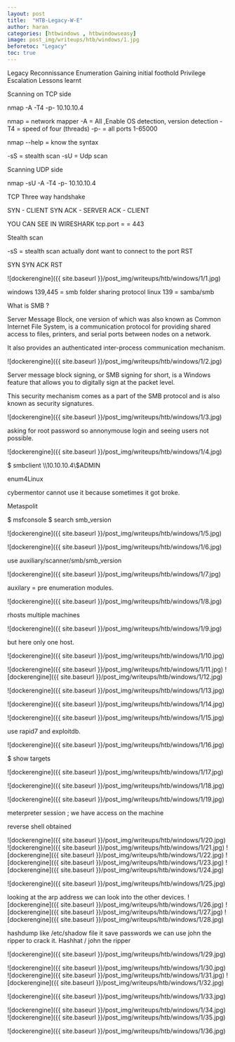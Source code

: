 ```yaml
---
layout: post
title:  "HTB-Legacy-W-E"
author: haran
categories: [htbwindows , htbwindowseasy]
image: post_img/writeups/htb/windows/1.jpg
beforetoc: "Legacy"
toc: true
---
```


Legacy
Reconnissance
Enumeration
Gaining initial foothold
Privilege Escalation
Lessons learnt

Scanning on TCP side

nmap -A -T4 -p- 10.10.10.4

nmap = network mapper
-A  = All ,Enable OS detection, version detection 
-T4 = speed of four (threads)
-p- = all ports 1-65000

nmap --help = know the syntax

-sS = stealth scan
-sU = Udp scan

Scanning UDP side

nmap -sU -A -T4 -p- 10.10.10.4

TCP Three way handshake

SYN - CLIENT
SYN ACK - SERVER
ACK - CLIENT

YOU CAN SEE IN WIRESHARK    tcp.port = = 443

Stealth scan

-sS = stealth scan 
actually dont want to connect to the port RST

SYN
SYN ACK
RST

![dockerengine]({{ site.baseurl }}/post_img/writeups/htb/windows/1/1.jpg)

windows 139,445 = smb folder sharing protocol
linux 139 = samba/smb

What is SMB ?


 Server Message Block, one version of which was also known as Common Internet File System, is a communication protocol for providing shared access to files, printers, and serial ports between nodes on a network.
 
 It also provides an authenticated inter-process communication mechanism. 
 
![dockerengine]({{ site.baseurl }}/post_img/writeups/htb/windows/1/2.jpg)
 
 Server message block signing, or SMB signing for short, is a Windows feature that allows you to digitally sign at the packet level.
 
 This security mechanism comes as a part of the SMB protocol and is also known as security signatures.
 
![dockerengine]({{ site.baseurl }}/post_img/writeups/htb/windows/1/3.jpg)
 
 asking for root password 
 so annonymouse login and seeing users not possible.
 
![dockerengine]({{ site.baseurl }}/post_img/writeups/htb/windows/1/4.jpg)
 
$ smbclient \\\\10.10.10.4\\$ADMIN

enum4Linux 

cybermentor cannot use it because sometimes it got broke.

Metaspolit

$ msfconsole
$ search smb_version

![dockerengine]({{ site.baseurl }}/post_img/writeups/htb/windows/1/5.jpg)

![dockerengine]({{ site.baseurl }}/post_img/writeups/htb/windows/1/6.jpg)

use auxiliary/scanner/smb/smb_version

![dockerengine]({{ site.baseurl }}/post_img/writeups/htb/windows/1/7.jpg)

auxilary = pre enumeration modules.

![dockerengine]({{ site.baseurl }}/post_img/writeups/htb/windows/1/8.jpg)

rhosts multiple machines

![dockerengine]({{ site.baseurl }}/post_img/writeups/htb/windows/1/9.jpg)

but here only one host.

![dockerengine]({{ site.baseurl }}/post_img/writeups/htb/windows/1/10.jpg)

![dockerengine]({{ site.baseurl }}/post_img/writeups/htb/windows/1/11.jpg)
![dockerengine]({{ site.baseurl }}/post_img/writeups/htb/windows/1/12.jpg)

![dockerengine]({{ site.baseurl }}/post_img/writeups/htb/windows/1/13.jpg)

![dockerengine]({{ site.baseurl }}/post_img/writeups/htb/windows/1/14.jpg)

![dockerengine]({{ site.baseurl }}/post_img/writeups/htb/windows/1/15.jpg)

use rapid7 and exploitdb.

![dockerengine]({{ site.baseurl }}/post_img/writeups/htb/windows/1/16.jpg)

$ show targets

![dockerengine]({{ site.baseurl }}/post_img/writeups/htb/windows/1/17.jpg)

![dockerengine]({{ site.baseurl }}/post_img/writeups/htb/windows/1/18.jpg)

![dockerengine]({{ site.baseurl }}/post_img/writeups/htb/windows/1/19.jpg)

meterpreter session ; we have access on the machine

reverse shell obtained

![dockerengine]({{ site.baseurl }}/post_img/writeups/htb/windows/1/20.jpg)
![dockerengine]({{ site.baseurl }}/post_img/writeups/htb/windows/1/21.jpg)
![dockerengine]({{ site.baseurl }}/post_img/writeups/htb/windows/1/22.jpg)
![dockerengine]({{ site.baseurl }}/post_img/writeups/htb/windows/1/23.jpg)
![dockerengine]({{ site.baseurl }}/post_img/writeups/htb/windows/1/24.jpg)

![dockerengine]({{ site.baseurl }}/post_img/writeups/htb/windows/1/25.jpg)

looking at the  arp address we can look into the other devices.
![dockerengine]({{ site.baseurl }}/post_img/writeups/htb/windows/1/26.jpg)
![dockerengine]({{ site.baseurl }}/post_img/writeups/htb/windows/1/27.jpg)
![dockerengine]({{ site.baseurl }}/post_img/writeups/htb/windows/1/28.jpg)

hashdump like /etc/shadow file it save passwords 
we can use john the ripper to crack it.
Hashhat / john the ripper

![dockerengine]({{ site.baseurl }}/post_img/writeups/htb/windows/1/29.jpg)

![dockerengine]({{ site.baseurl }}/post_img/writeups/htb/windows/1/30.jpg)
![dockerengine]({{ site.baseurl }}/post_img/writeups/htb/windows/1/31.jpg)
![dockerengine]({{ site.baseurl }}/post_img/writeups/htb/windows/1/32.jpg)

![dockerengine]({{ site.baseurl }}/post_img/writeups/htb/windows/1/33.jpg)

![dockerengine]({{ site.baseurl }}/post_img/writeups/htb/windows/1/34.jpg)
![dockerengine]({{ site.baseurl }}/post_img/writeups/htb/windows/1/35.jpg)

![dockerengine]({{ site.baseurl }}/post_img/writeups/htb/windows/1/36.jpg)






